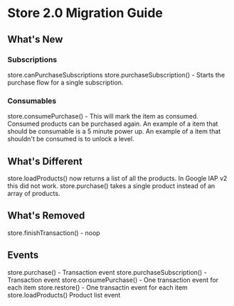 # Store 2.0 Migration Guide

## What's New

### Subscriptions
store.canPurchaseSubscriptions
store.purchaseSubscription() - Starts the purchase flow for a single subscription.

### Consumables
store.consumePurchase() - This will mark the item as consumed.  Consumed products can be purchased again.  An example of a item that should be consumable is a 5 minute power up.  An example of a item that shouldn't be consumed is to unlock a level.

## What's Different
store.loadProducts() now returns a list of all the products.  In Google IAP v2 this did not work.
store.purchase() takes a single product instead of an array of products.

## What's Removed
store.finishTransaction() - noop

## Events
store.purchase() - Transaction event
store.purchaseSubscription() - Transaction event
store.consumePurchase() - One transaction event for each item
store.restore() - One transactin event for each item
store.loadProducts() Product list event